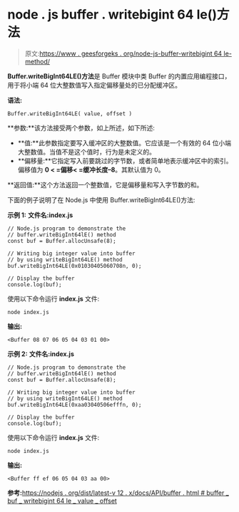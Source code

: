 # node . js buffer . writebigint 64 le()方法

> 原文:[https://www . geesforgeks . org/node-js-buffer-writebigint 64 le-method/](https://www.geeksforgeeks.org/node-js-buffer-writebigint64le-method/)

**Buffer.writeBigInt64LE()方法**是 Buffer 模块中类 Buffer 的内置应用编程接口，用于将小端 64 位大整数值写入指定偏移量处的已分配缓冲区。

**语法:**

```
Buffer.writeBigInt64LE( value, offset )
```

**参数:**该方法接受两个参数，如上所述，如下所述:

*   **值:**此参数指定要写入缓冲区的大整数值。它应该是一个有效的 64 位小端大整数值。当值不是这个值时，行为是未定义的。
*   **偏移量:**它指定写入前要跳过的字节数，或者简单地表示缓冲区中的索引。偏移值为 **0 < =偏移< =缓冲长度–8**。其默认值为 0。

**返回值:**这个方法返回一个整数值，它是偏移量和写入字节数的和。

下面的例子说明了在 Node.js 中使用 Buffer.writeBigInt64LE()方法:

**示例 1:**
**文件名:index.js**

```
// Node.js program to demonstrate the
// buffer.writeBigInt64lE() method 
const buf = Buffer.allocUnsafe(8);

// Writing big integer value into buffer
// by using writeBigInt64LE() method
buf.writeBigInt64LE(0x01030405060708n, 0);

// Display the buffer
console.log(buf);
```

使用以下命令运行 **index.js** 文件:

```
node index.js
```

**输出:**

```
<Buffer 08 07 06 05 04 03 01 00>

```

**示例 2:**
**文件名:index.js**

```
// Node.js program to demonstrate the
// buffer.writeBigInt64lE() method 
const buf = Buffer.allocUnsafe(8);

// Writing big integer value into buffer
// by using writeBigInt64LE() method
buf.writeBigInt64LE(0xaa03040506efffn, 0);

// Display the buffer
console.log(buf);
```

使用以下命令运行 **index.js** 文件:

```
node index.js
```

**输出:**

```
<Buffer ff ef 06 05 04 03 aa 00>

```

**参考:**[https://nodejs . org/dist/latest-v 12 . x/docs/API/buffer . html # buffer _ buf _ writebigint 64 le _ value _ offset](https://nodejs.org/dist/latest-v12.x/docs/api/buffer.html#buffer_buf_writebigint64le_value_offset)
